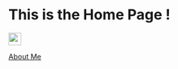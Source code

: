 # This is the Home Page ! 



[<img src="https://s18955.pcdn.co/wp-content/uploads/2018/02/github.png" width="25"/>](https://github.com/IR0NBYTE)

[About Me](https://ir0nbyte.github.io/IronByte/About%20me/)





